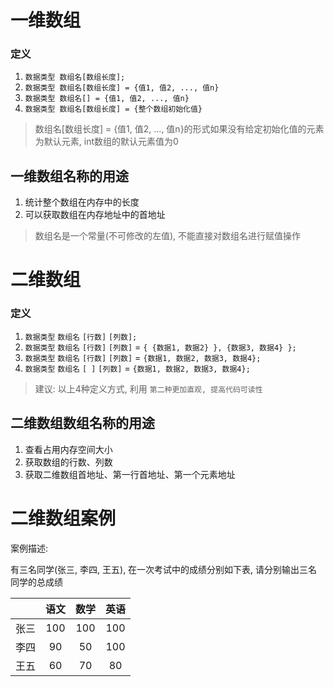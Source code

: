 # 一维数组

### 定义

1. `数据类型 数组名[数组长度];`
2. `数据类型 数组名[数组长度] = {值1, 值2, ..., 值n}`
3. `数据类型 数组名[] = {值1, 值2, ..., 值n}`
4. `数据类型 数组名[数组长度] = {整个数组初始化值}`

> 数组名[数组长度] = {值1, 值2, ..., 值n}的形式如果没有给定初始化值的元素为默认元素, int数组的默认元素值为0

## 一维数组名称的用途

1. 统计整个数组在内存中的长度
2. 可以获取数组在内存地址中的首地址

> 数组名是一个常量(不可修改的左值), 不能直接对数组名进行赋值操作

# 二维数组

### 定义

1. `数据类型` `数组名` `[行数]` `[列数];`
2. `数据类型` `数组名` `[行数]` `[列数]` = `{ {数据1, 数据2} }, {数据3, 数据4} };`
3. `数据类型` `数组名` `[行数]` `[列数]` = `{数据1, 数据2, 数据3, 数据4};`
4. `数据类型` `数组名` `[ ]` `[列数]` = `{数据1, 数据2, 数据3, 数据4};`

> 建议: 以上4种定义方式, 利用 `第二种更加直观, 提高代码可读性`

## 二维数组数组名称的用途

1. 查看占用内存空间大小
2. 获取数组的行数、列数
3. 获取二维数组首地址、第一行首地址、第一个元素地址

# 二维数组案例
案例描述: 

有三名同学(张三, 李四, 王五), 在一次考试中的成绩分别如下表, 请分别输出三名同学的总成绩

|      | 语文 | 数学 | 英语 |
| :--: | :--: | :--: | :--: |
| 张三 | 100  | 100  | 100  |
| 李四 |  90  |  50  | 100  |
| 王五 |  60  |  70  |  80  |



